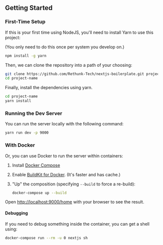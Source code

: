 ## Getting Started

### First-Time Setup

If this is your first time using NodeJS, you'll need to install Yarn to use this project:

(You only need to do this once per system you develop on.)

```bash
npm install -g yarn
```

Then, we can clone the repository into a path of your choosing:

```bash
git clone https://github.com/Rethunk-Tech/nextjs-boilerplate.git project-name
cd project-name
```

Finally, install the dependencies using yarn.

```bash
cd project-name
yarn install
```

### Running the Dev Server

You can run the server locally with the following command:

```bash
yarn run dev -p 9000
```

### With Docker

Or, you can use Docker to run the server within containers:

1. Install [Docker Compose](https://docs.docker.com/compose/install/)

1. Enable [BuildKit for Docker](https://docs.docker.com/develop/develop-images/build_enhancements/#to-enable-buildkit-builds). (It's faster and has cache.)

1. "Up" the composition (specifying `--build` to force a re-build):

    ```bash
    docker-compose up --build
    ```

Open [http://localhost:9000/home](http://localhost:9000) with your browser to see the result.

#### Debugging

If you need to debug something inside the container, you can get a shell using:

```bash
docker-compose run --rm -u 0 nextjs sh
```

